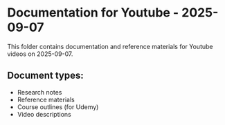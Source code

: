 # Documentation for Youtube - 2025-09-07

This folder contains documentation and reference materials for Youtube videos on 2025-09-07.

## Document types:
- Research notes
- Reference materials
- Course outlines (for Udemy)
- Video descriptions
